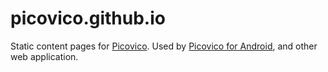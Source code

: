 # picovico.github.io

Static content pages for [Picovico](http://picovico.com). Used by [Picovico for Android](https://play.google.com/store/apps/details?id=com.picovico.android), and other web application.

